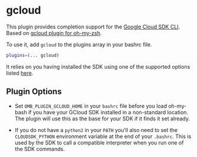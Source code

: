 # gcloud

This plugin provides completion support for the
[Google Cloud SDK CLI](https://cloud.google.com/sdk/gcloud/). Based on
[gcloud plugin for oh-my-zsh](https://github.com/ohmyzsh/ohmyzsh/tree/master/plugins/gcloud).

To use it, add `gcloud` to the plugins array in your bashrc file.

```bash
plugins=(... gcloud)
```

It relies on you having installed the SDK using one of the supported options
listed [here](https://cloud.google.com/sdk/install).

## Plugin Options

-   Set `OMB_PLUGIN_GCLOUD_HOME` in your `bashrc` file before you load
    oh-my-bash if you have your GCloud SDK installed in a non-standard location.
    The plugin will use this as the base for your SDK if it finds it set
    already.

-   If you do not have a `python2` in your `PATH` you'll also need to set the
    `CLOUDSDK_PYTHON` environment variable at the end of your `.bashrc`. This is
    used by the SDK to call a compatible interpreter when you run one of the SDK
    commands.
